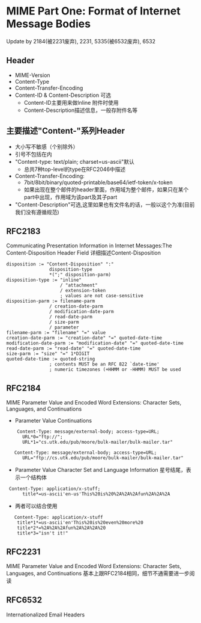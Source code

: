 # MIME Part One: Format of Internet Message Bodies
Update by 2184(被2231废弃), 2231, 5335(被6532废弃), 6532  
## Header
- MIME-Version
- Content-Type
- Content-Transfer-Encoding
- Content-ID & Content-Description 可选
  - Content-ID主要用来做Inline 附件时使用
  - Content-Description描述信息，一般存附件名等
## 主要描述"Content-"系列Header
- 大小写不敏感（个别除外）
- 引号不包括在内
- "Content-type: text/plain; charset=us-ascii"默认
  - 总共7种top-level的type在RFC2046中描述
- Content-Transfer-Encoding:
  - 7bit/8bit/binary/quoted-printable/base64/ietf-token/x-token
  - 如果出现在整个邮件的header里面，作用域为整个邮件，如果只在某个part中出现，作用域为该part及其子part
- "Content-Description"可选,这里如果也有文件名的话，一般以这个为准(目前我们没有遵循规范)
## RFC2183
Communicating Presentation Information in Internet Messages:The Content-Disposition Header Field
详细描述Content-Disposition
```
disposition := "Content-Disposition" ":"
                disposition-type
                *(";" disposition-parm)
disposition-type := "inline"
                    / "attachment"
                    / extension-token
                    ; values are not case-sensitive
disposition-parm := filename-parm
                / creation-date-parm
                / modification-date-parm
                / read-date-parm
                / size-parm
                / parameter
filename-parm := "filename" "=" value
creation-date-parm := "creation-date" "=" quoted-date-time
modification-date-parm := "modification-date" "=" quoted-date-time
read-date-parm := "read-date" "=" quoted-date-time
size-parm := "size" "=" 1*DIGIT
quoted-date-time := quoted-string
                ; contents MUST be an RFC 822 `date-time'
                ; numeric timezones (+HHMM or -HHMM) MUST be used
```
## RFC2184 
MIME Parameter Value and Encoded Word Extensions: Character Sets, Languages, and Continuations
- Parameter Value Continuations
```
    Content-Type: message/external-body; access-type=URL;
      URL*0="ftp://";
      URL*1="cs.utk.edu/pub/moore/bulk-mailer/bulk-mailer.tar"

   Content-Type: message/external-body; access-type=URL;
      URL="ftp://cs.utk.edu/pub/moore/bulk-mailer/bulk-mailer.tar"
```
- Parameter Value Character Set and Language Information
星号结尾，表示一个结构体
``` 
 Content-Type: application/x-stuff;
      title*=us-ascii'en-us'This%20is%20%2A%2A%2Afun%2A%2A%2A
```
- 两者可以结合使用
```
   Content-Type: application/x-stuff
    title*1*=us-ascii'en'This%20is%20even%20more%20
    title*2*=%2A%2A%2Afun%2A%2A%2A%20
    title*3="isn't it!"
```
## RFC2231
MIME Parameter Value and Encoded Word Extensions: Character Sets, Languages, and Continuations
基本上跟RFC2184相同，细节不通需要进一步阅读
## RFC6532
Internationalized Email Headers
